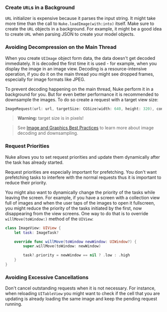 ### Create `URL`s in a Background

`URL` initializer is expensive because it parses the input string. It might take more time than the call to `Nuke.loadImage(with:into)` itself. Make sure to create the `URL` objects in a background. For example, it might be a good idea to create `URL` when parsing JSON to create your model objects.


### Avoiding Decompression on the Main Thread

When you create `UIImage` object form data, the data doesn't get decoded immediately. It is decoded the first time it is used - for example, when you display the image in an image view. Decoding is a resource-intensive operation, if you do it on the main thread you might see dropped frames, especially for image formats like JPEG.

To prevent decoding happening on the main thread, Nuke perform it in a background for you. But for even better performance it is recommended to downsample the images. To do so create a request with a target view size:

```swift
ImageRequest(url: url, targetSize: CGSize(width: 640, height: 320), contentMode: .aspectFill)
```

> **Warning:** target size is in pixels!

> See [Image and Graphics Best Practices](https://developer.apple.com/videos/play/wwdc2018/219) to learn more about image decoding and downsampling.


### Request Priorities

Nuke allows you to set request priorities and update them dynamically after the task has already started.

Request priorities are especially important for prefetching. You don't want prefetching tasks to interfere with the normal requests thus it is important to reduce their priority.

You might also want to dynamically change the priority of the tasks while leaving the screen. For example, if you have a screen with a collection view full of images and when the user taps of the images to open it fullscreen, you might reduce the priority of the tasks initiated by the first, now disappearing from the view screens. One way to do that is to override `willMove(toWindow:)` method of the `UIView`:

```swift
class ImageView: UIView {
    let task: ImageTask?

    override func willMove(toWindow newWindow: UIWindow?) {
        super.willMove(toWindow: newWindow)

        task?.priority = newWindow == nil ? .low : .high
    }
}
```


### Avoiding Excessive Cancellations

Don't cancel outstanding requests when it is not necessary. For instance, when reloading `UITableView` you might want to check if the cell that you are updating is already loading the same image and keep the pending request running.
